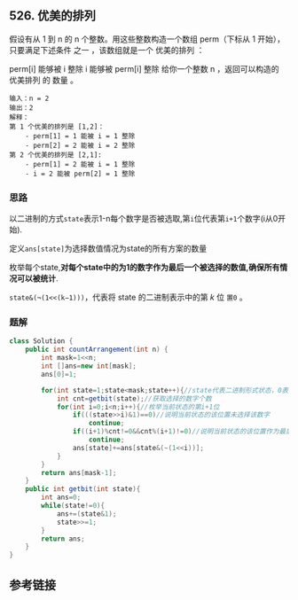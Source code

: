 ## 526. 优美的排列
 假设有从 1 到 n 的 n 个整数。用这些整数构造一个数组 perm（下标从 1 开始），只要满足下述条件 之一 ，该数组就是一个 优美的排列 ：

perm[i] 能够被 i 整除
i 能够被 perm[i] 整除
给你一个整数 n ，返回可以构造的 优美排列 的 数量 。


```
输入：n = 2
输出：2
解释：
第 1 个优美的排列是 [1,2]：
    - perm[1] = 1 能被 i = 1 整除
    - perm[2] = 2 能被 i = 2 整除
第 2 个优美的排列是 [2,1]:
    - perm[1] = 2 能被 i = 1 整除
    - i = 2 能被 perm[2] = 1 整除
```
### 思路

以二进制的方式`state`表示1-n每个数字是否被选取,第`i`位代表第`i+1`个数字(i从0开始).

定义`ans[state]`为选择数值情况为state的所有方案的数量

枚举每个state,**对每个state中的为1的数字作为最后一个被选择的数值,确保所有情况可以被统计**.

`state&(¬(1<<(k−1)))`，代表将 state 的二进制表示中的第 $k$ 位 `置0` 。
### 题解
```java
class Solution {
    public int countArrangement(int n) {
        int mask=1<<n;
        int []ans=new int[mask];
        ans[0]=1;

        for(int state=1;state<mask;state++){//state代表二进制形式状态，0表示未选择，1表示选择
            int cnt=getbit(state);//获取选择的数字个数
            for(int i=0;i<n;i++){//枚举当前状态的第i+1位
                if(((state>>i)&1)==0)//说明当前状态的该位置未选择该数字
                    continue;
                if((i+1)%cnt!=0&&cnt%(i+1)!=0)//说明当前状态的该位置作为最后一个1 未成整除关系...
                    continue;
                ans[state]+=ans[state&(~(1<<i))];
            }
        }
        return ans[mask-1];
    }
    public int getbit(int state){
        int ans=0;
        while(state!=0){
            ans+=(state&1);
            state>>=1;
        }
        return ans;
    }
}
```
## 参考链接